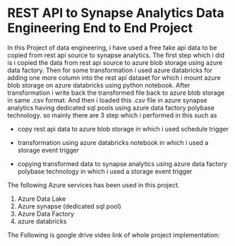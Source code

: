 # REST API to Synapse Analytics Data Engineering End to End Project
In this Project of data engineering, i have used a free fake api data to be copied from rest api source to synapse analytics. The first step which i did is i copied the data from rest api source to azure blob storage using azure data factory. Then for some transformation i used azure databricks for adding one more column into the rest api dataset for which i mount azure blob storage on azure databricks using python notebook. After transformation i write back the transformed file back to azure blob storage in same .csv format. And then i loaded this .csv file in azure synapse analytics having dedicated sql pools using azure data factory polybase technology. so mainly there are 3 step which i performed in this such as 

- copy rest api data to azure blob storage in which i used schedule trigger

- transformation using azure databricks notebook in which i used a storage event trigger 

- copying transformed data to synapse analytics using azure data factory polybase technology in which i used a storage event trigger

The following Azure services has been used in this project.

1. Azure Data Lake
2. Azure synapse (dedicated sql pool)
3. Azure Data Factory
4. azure databricks

The Following is google drive video link of whole project implementation:

